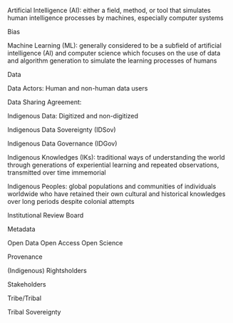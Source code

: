 Artificial Intelligence (AI): either a field, method, or tool that simulates human intelligence processes by machines, especially computer systems

Bias

Machine Learning (ML): generally considered to be a subfield of artificial intelligence (AI) and computer science which focuses on the use of data and algorithm generation to simulate the learning processes of humans

Data

Data Actors: Human and non-human data users 

Data Sharing Agreement:

Indigenous Data: Digitized and non-digitized 

Indigenous Data Sovereignty (IDSov)

Indigenous Data Governance (IDGov)

Indigenous Knowledges (IKs): traditional ways of understanding the world through generations of experiential learning and repeated observations, transmitted over time immemorial

Indigenous Peoples: global populations and communities of individuals worldwide who have retained their own cultural and historical knowledges over long periods despite colonial attempts

Institutional Review Board

Metadata

Open Data
Open Access
Open Science

Provenance

(Indigenous) Rightsholders

Stakeholders

Tribe/Tribal

Tribal Sovereignty
